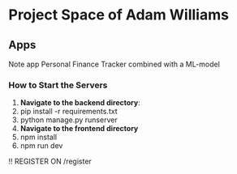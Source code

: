 # Project Space of Adam Williams

## Apps
Note app
Personal Finance Tracker combined with a ML-model


### How to Start the Servers
1. **Navigate to the backend directory**:
2. pip install -r requirements.txt
3. python manage.py runserver
4. **Navigate to the frontend directory**
5. npm install
6. npm run dev

!! REGISTER ON /register